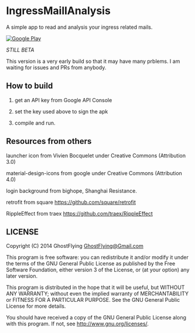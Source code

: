 IngressMaillAnalysis
====================

A simple app to read and analysis your ingress related mails.

[![Google Play](http://developer.android.com/images/brand/en_generic_rgb_wo_45.png)](https://play.google.com/store/apps/details?id=com.ghostflying.ingressmailanalysis)

*STILL BETA*

This version is a very early build so that it may have many prblems. I am waiting for issues and PRs from anybody.

How to build 
------------

1. get an API key from Google API Console

2. set the key used above to sign the apk

3. compile and run.

Resources from others
---------------------

launcher icon from Vivien Bocquelet under Creative Commons (Attribution 3.0)

material-design-icons from google under Creative Commons (Attribution 4.0)

login background from bighope, Shanghai Resistance.

retrofit from square https://github.com/square/retrofit

RippleEffect from traex https://github.com/traex/RippleEffect

LICENSE
-------

Copyright (C) 2014 GhostFlying <GhostFlying@Gmail.com>

This program is free software: you can redistribute it and/or modify
it under the terms of the GNU General Public License as published by
the Free Software Foundation, either version 3 of the License, or
(at your option) any later version.

This program is distributed in the hope that it will be useful,
but WITHOUT ANY WARRANTY; without even the implied warranty of
MERCHANTABILITY or FITNESS FOR A PARTICULAR PURPOSE.  See the
GNU General Public License for more details.

You should have received a copy of the GNU General Public License
along with this program. If not, see <http://www.gnu.org/licenses/>.
